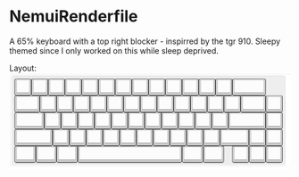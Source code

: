 # NemuiRenderfile
A 65% keyboard with a top right blocker - inspirred by the tgr 910. Sleepy themed since I only worked on this while sleep deprived. 

Layout:
![layout](layout.png)